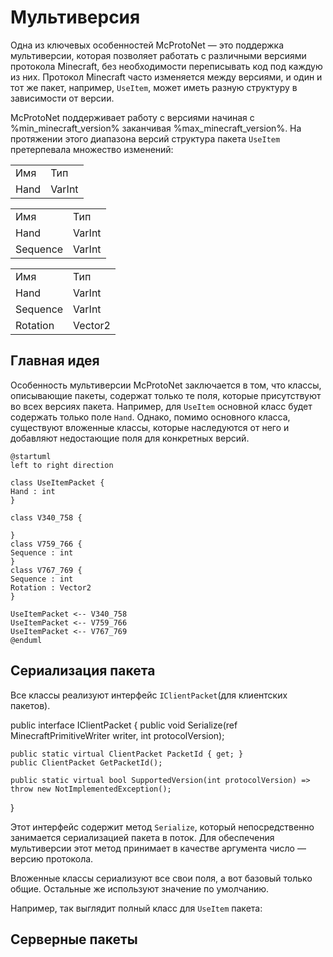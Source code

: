 # Мультиверсия

Одна из ключевых особенностей McProtoNet — это поддержка мультиверсии,
которая позволяет работать с различными версиями протокола Minecraft,
без необходимости переписывать код под каждую из них.
Протокол Minecraft часто изменяется между версиями, и один и тот же пакет,
например, `UseItem`, может иметь разную структуру в зависимости от версии.

McProtoNet поддерживает работу с версиями начиная с %min_minecraft_version% заканчивая
%max_minecraft_version%. На протяжении этого диапазона версий структура пакета `UseItem` претерпевала множество изменений:



<tabs>
<tab title="340-758">
<table>
    <tr>
        <td>Имя</td>
        <td>Тип</td>
    </tr>
    <tr>
        <td>Hand</td>
        <td>VarInt</td>
    </tr>
</table>
</tab>
<tab title="759-766">
<table>
    <tr>
        <td>Имя</td>
        <td>Тип</td>
    </tr>
    <tr>
        <td>Hand</td>
        <td>VarInt</td>
    </tr>
    <tr>
        <td>Sequence</td>
        <td>VarInt</td>
    </tr>
</table>
</tab>
<tab title="767-769">
<table>
    <tr>
        <td>Имя</td>
        <td>Тип</td>
    </tr>
    <tr>
        <td>Hand</td>
        <td>VarInt</td>
    </tr>
    <tr>
        <td>Sequence</td>
        <td>VarInt</td>
    </tr>
    <tr>
        <td>Rotation</td>
        <td>Vector2</td>
    </tr>
</table>
</tab>
</tabs>

## Главная идея

Особенность мультиверсии McProtoNet заключается в том, что классы, описывающие пакеты,
содержат только те поля, которые присутствуют во всех версиях пакета. Например, для `UseItem`
основной класс будет содержать только поле `Hand`. Однако, помимо основного класса, существуют
вложенные классы, которые наследуются от него и добавляют недостающие поля для конкретных версий.

```plantuml
@startuml
left to right direction

class UseItemPacket {
Hand : int
}

class V340_758 {

}
class V759_766 {
Sequence : int
}
class V767_769 {
Sequence : int
Rotation : Vector2
}

UseItemPacket <-- V340_758
UseItemPacket <-- V759_766
UseItemPacket <-- V767_769
@enduml
```

## Сериализация пакета

Все классы реализуют интерфейс `IClientPacket`(для клиентских пакетов). 

<code-block lang="C#" collapsed-title="IClientPacket.cs" collapsible="true">
public interface IClientPacket
{
    public void Serialize(ref MinecraftPrimitiveWriter writer, int protocolVersion);

    public static virtual ClientPacket PacketId { get; }
    public ClientPacket GetPacketId();

    public static virtual bool SupportedVersion(int protocolVersion) => throw new NotImplementedException();
}
</code-block>

Этот интерфейс содержит метод `Serialize`,
который непосредственно занимается сериализацией пакета в поток.
Для обеспечения мультиверсии этот метод принимает в качестве аргумента число &mdash; версию протокола.

Вложенные классы сериализуют все свои поля, а вот базовый только общие. Остальные же используют значение по умолчанию.

Например, так выглядит полный класс для `UseItem` пакета:

<code-block lang="C#" collapsed-title="UseItemPacket.cs" collapsible="true" src="../code-samples/UseItemPacket.cs"/>

## Серверные пакеты

